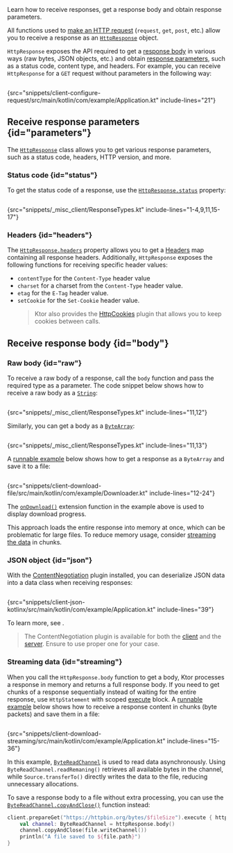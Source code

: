 [//]: # (title: Receiving responses)

<show-structure for="chapter" depth="2"/>

<link-summary>
Learn how to receive responses, get a response body and obtain response parameters.
</link-summary>

All functions used to [make an HTTP request](client-requests.md) (`request`, `get`, `post`, etc.) allow you to receive a
response as
an [`HttpResponse`](https://api.ktor.io/ktor-client/ktor-client-core/io.ktor.client.statement/-http-response/index.html)
object.

`HttpResponse` exposes the API required to get a [response body](#body) in various ways (raw bytes, JSON
objects, etc.) and obtain [response parameters](#parameters), such as a status code, content type, and headers.
For example, you can receive `HttpResponse` for a `GET` request without parameters in the following way:

```kotlin
```
{src="snippets/client-configure-request/src/main/kotlin/com/example/Application.kt" include-lines="21"}

## Receive response parameters {id="parameters"}

The [
`HttpResponse`](https://api.ktor.io/ktor-client/ktor-client-core/io.ktor.client.statement/-http-response/index.html)
class allows you to get various response parameters, such as a status code, headers, HTTP version, and more.

### Status code {id="status"}

To get the status code of a response, use
the [
`HttpResponse.status`](https://api.ktor.io/ktor-client/ktor-client-core/io.ktor.client.statement/-http-response/status.html)
property:

```kotlin
```

{src="snippets/_misc_client/ResponseTypes.kt" include-lines="1-4,9,11,15-17"}

### Headers {id="headers"}

The [
`HttpResponse.headers`](https://api.ktor.io/ktor-client/ktor-client-core/io.ktor.client.statement/-http-response/index.html)
property allows you to get a [Headers](https://api.ktor.io/ktor-http/io.ktor.http/-headers/index.html) map containing
all response headers. Additionally, `HttpResponse` exposes the following functions for receiving specific header values:

* `contentType` for the `Content-Type` header value
* `charset` for a charset from the `Content-Type` header value.
* `etag` for the `E-Tag` header value.
* `setCookie` for the `Set-Cookie` header value.
  > Ktor also provides the [HttpCookies](client-cookies.md) plugin that allows you to keep cookies between calls.


## Receive response body {id="body"}

### Raw body {id="raw"}

To receive a raw body of a response, call the `body` function and pass the required type as a parameter. The code
snippet below shows how to receive a raw body as a [`String`](https://kotlinlang.org/api/latest/jvm/stdlib/kotlin/-string/):

```kotlin
```
{src="snippets/_misc_client/ResponseTypes.kt" include-lines="11,12"}

Similarly, you can get a body as a [`ByteArray`](https://kotlinlang.org/api/latest/jvm/stdlib/kotlin/-byte-array/):

```kotlin
```
{src="snippets/_misc_client/ResponseTypes.kt" include-lines="11,13"}

A [runnable example](https://github.com/ktorio/ktor-documentation/tree/%ktor_version%/codeSnippets/snippets/client-download-file)
below shows how to get a response as a `ByteArray` and save it to a file:

```kotlin
```
{src="snippets/client-download-file/src/main/kotlin/com/example/Downloader.kt" include-lines="12-24"}

The [`onDownload()`](https://api.ktor.io/ktor-client/ktor-client-core/io.ktor.client.plugins/on-download.html) extension
function in the example above is used to display download progress.

This approach loads the entire response into memory at once, which can be problematic for large files. To reduce memory
usage, consider [streaming the data](#streaming) in chunks.

### JSON object {id="json"}

With the [ContentNegotiation](client-serialization.md) plugin installed, you can deserialize JSON data into a data class
when receiving responses:

```kotlin
```
{src="snippets/client-json-kotlinx/src/main/kotlin/com/example/Application.kt" include-lines="39"}

To learn more, see [](client-serialization.md#receive_send_data).

> The ContentNegotiation plugin is available for both the [client](client-serialization.md) and
> the [server](server-serialization.md). Ensure to use proper one for your case.

### Streaming data {id="streaming"}

When you call the `HttpResponse.body` function to get a body, Ktor processes a response in memory and returns a full
response body. If you need to get chunks of a response sequentially instead of waiting for the entire response, use
`HttpStatement` with
scoped [execute](https://api.ktor.io/ktor-client/ktor-client-core/io.ktor.client.statement/-http-statement/execute.html)
block.
A [runnable example](https://github.com/ktorio/ktor-documentation/tree/%ktor_version%/codeSnippets/snippets/client-download-streaming)
below shows how to receive a response content in chunks (byte packets) and save them in a file:

```kotlin
```
{src="snippets/client-download-streaming/src/main/kotlin/com/example/Application.kt" include-lines="15-36"}

In this example, [`ByteReadChannel`](https://api.ktor.io/ktor-io/io.ktor.utils.io/-byte-read-channel/index.html) is used
to read data asynchronously. Using `ByteReadChannel.readRemaning()` retrieves all available bytes in the channel, while
`Source.transferTo()` directly writes the data to the file, reducing unnecessary allocations.

To save a response body to a file without extra processing, you can use the
[`ByteReadChannel.copyAndClose()`](https://api.ktor.io/ktor-io/io.ktor.utils.io/copy-and-close.html) function instead:

```Kotlin
client.prepareGet("https://httpbin.org/bytes/$fileSize").execute { httpResponse ->
    val channel: ByteReadChannel = httpResponse.body()
    channel.copyAndClose(file.writeChannel())
    println("A file saved to ${file.path}")
}
```
